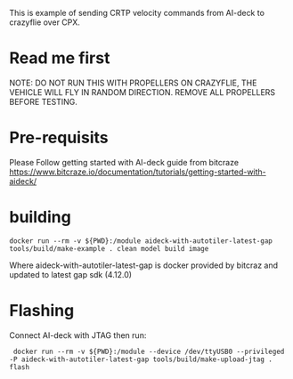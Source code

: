 This is example of sending CRTP velocity commands from AI-deck to crazyflie over CPX.
# Read me first
NOTE: DO NOT RUN THIS WITH PROPELLERS ON CRAZYFLIE, THE VEHICLE WILL FLY IN RANDOM DIRECTION. REMOVE ALL PROPELLERS BEFORE TESTING.

# Pre-requisits

Please Follow getting started with AI-deck guide from bitcraze https://www.bitcraze.io/documentation/tutorials/getting-started-with-aideck/

# building
```
docker run --rm -v ${PWD}:/module aideck-with-autotiler-latest-gap tools/build/make-example . clean model build image
```

Where aideck-with-autotiler-latest-gap is docker provided by bitcraz and updated to latest gap sdk (4.12.0)
# Flashing

Connect AI-deck with JTAG then run:

```
 docker run --rm -v ${PWD}:/module --device /dev/ttyUSB0 --privileged -P aideck-with-autotiler-latest-gap tools/build/make-upload-jtag . flash
```
